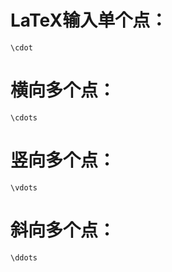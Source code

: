 # LaTeX输入单个点：
```
\cdot
```

# 横向多个点：
```
\cdots
```

# 竖向多个点：
```
\vdots
```

# 斜向多个点：
```
\ddots
```
